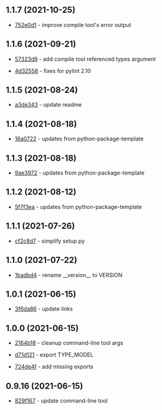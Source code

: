 ## 1.1.7 (2021-10-25)

- [752e0d1](https://github.com/craigahobbs/schema-markdown/commit/752e0d1) - improve compile tool's error output

## 1.1.6 (2021-09-21)

- [57323d9](https://github.com/craigahobbs/schema-markdown/commit/57323d9) - add compile tool referenced types argument

- [4d32558](https://github.com/craigahobbs/schema-markdown/commit/4d32558) - fixes for pylint 2.10

## 1.1.5 (2021-08-24)

- [a3de343](https://github.com/craigahobbs/schema-markdown/commit/a3de343) - update readme

## 1.1.4 (2021-08-18)

- [16a0722](https://github.com/craigahobbs/schema-markdown/commit/16a0722) - updates from python-package-template

## 1.1.3 (2021-08-18)

- [9ae3972](https://github.com/craigahobbs/schema-markdown/commit/9ae3972) - updates from python-package-template

## 1.1.2 (2021-08-12)

- [5f7f3ea](https://github.com/craigahobbs/schema-markdown/commit/5f7f3ea) - updates from python-package-template

## 1.1.1 (2021-07-26)

- [cf2c8d7](https://github.com/craigahobbs/schema-markdown/commit/cf2c8d7) - simplify setup.py

## 1.1.0 (2021-07-22)

- [1badbd4](https://github.com/craigahobbs/schema-markdown/commit/1badbd4) - rename \_\_version\_\_ to VERSION

## 1.0.1 (2021-06-15)

- [3f6da86](https://github.com/craigahobbs/schema-markdown/commit/3f6da86) - update links

## 1.0.0 (2021-06-15)

- [2164b18](https://github.com/craigahobbs/schema-markdown/commit/2164b18) - cleanup command-line tool args

- [d71d121](https://github.com/craigahobbs/schema-markdown/commit/d71d121) - export TYPE_MODEL

- [724de4f](https://github.com/craigahobbs/schema-markdown/commit/724de4f) - add missing exports

## 0.9.16 (2021-06-15)

- [829f167](https://github.com/craigahobbs/schema-markdown/commit/829f167) - update command-line tool
